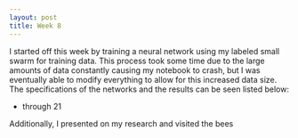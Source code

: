 ```yaml
---
layout: post
title: Week 8
---
```


I started off this week by training a neural network using my labeled small swarm for training data. This process took some time due to the large amounts of data constantly causing my notebook to crash, but I was eventually able to modify everything to allow for this increased data size. The specifications of the networks and the results can be seen listed below:

- through 21


Additionally, I presented on my research and visited the bees
